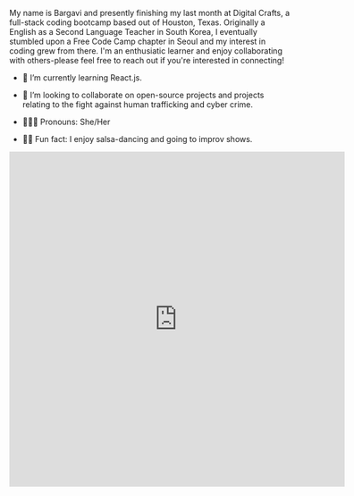   

  My name is Bargavi and presently finishing my last month at Digital Crafts, a full-stack coding bootcamp based out of Houston, Texas. Originally a English as a Second Language Teacher in South Korea, I eventually stumbled upon a Free Code Camp chapter in Seoul and my interest in coding grew from there. I'm an enthusiatic learner and enjoy collaborating with others-please feel free to reach out if you're interested in connecting! 



- 🌱 I’m currently learning React.js. 

- 👯 I’m looking to collaborate on open-source projects and projects relating to the fight against human trafficking and cyber crime.


-  🙋🏽‍♀️ Pronouns: She/Her

- 💃🏽 Fun fact: I enjoy salsa-dancing and going to improv shows. 


<iframe width="600" height="600" src="https://ionicabizau.github.io/github-profile-languages/api.html?bargavi-dev" frameborder="0"></iframe>
